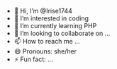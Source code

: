 - 👋 Hi, I’m @Irise1744
- 👀 I’m interested in coding
- 🌱 I’m currently learning PHP
- 💞️ I’m looking to collaborate on ...
- 📫 How to reach me ...
- 😄 Pronouns: she/her
- ⚡ Fun fact: ...

<!---
Irise1744/Irise1744 is a ✨ special ✨ repository because its `README.md` (this file) appears on your GitHub profile.
You can click the Preview link to take a look at your changes.
--->
